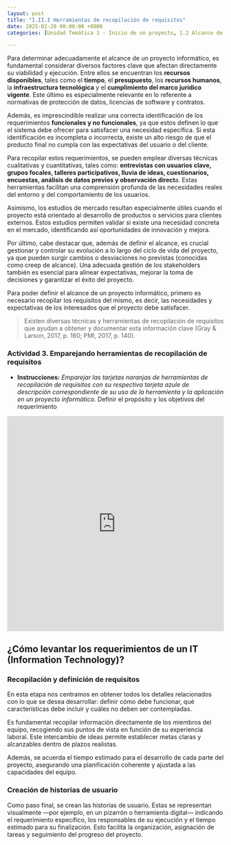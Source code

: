 ```yaml
---
layout: post
title: "I.II.I Herramientas de recopilación de requisitos"
date: 2025-02-20 00:00:00 +0800
categories: [Unidad Temática 1 - Inicio de un proyecto, 1.2 Alcance de un proyecto]

---
```

Para determinar adecuadamente el alcance de un proyecto informático, es fundamental considerar diversos factores clave que afectan directamente su viabilidad y ejecución. Entre ellos se encuentran los **recursos disponibles**, tales como el **tiempo**, el **presupuesto**, los **recursos humanos**, la **infraestructura tecnológica** y el **cumplimiento del marco jurídico vigente**. Este último es especialmente relevante en lo referente a normativas de protección de datos, licencias de software y contratos.

Además, es imprescindible realizar una correcta identificación de los requerimientos **funcionales y no funcionales**, ya que estos definen lo que el sistema debe ofrecer para satisfacer una necesidad específica. Si esta identificación es incompleta o incorrecta, existe un alto riesgo de que el producto final no cumpla con las expectativas del usuario o del cliente.

Para recopilar estos requerimientos, se pueden emplear diversas técnicas cualitativas y cuantitativas, tales como: **entrevistas con usuarios clave, grupos focales, talleres participativos, lluvia de ideas, cuestionarios, encuestas, análisis de datos previos y observación direct**a. Estas herramientas facilitan una comprensión profunda de las necesidades reales del entorno y del comportamiento de los usuarios.

Asimismo, los estudios de mercado resultan especialmente útiles cuando el proyecto está orientado al desarrollo de productos o servicios para clientes externos. Estos estudios permiten validar si existe una necesidad concreta en el mercado, identificando así oportunidades de innovación y mejora.

Por último, cabe destacar que, además de definir el alcance, es crucial gestionar y controlar su evolución a lo largo del ciclo de vida del proyecto, ya que pueden surgir cambios o desviaciones no previstas (conocidas como creep de alcance). Una adecuada gestión de los stakeholders también es esencial para alinear expectativas, mejorar la toma de decisiones y garantizar el éxito del proyecto.

Para poder definir el alcance de un proyecto informático, primero es necesario recopilar los requisitos del mismo, es decir, las necesidades y expectativas de los interesados que el proyecto debe satisfacer. 
> Existen diversas técnicas y herramientas de recopilación de requisitos que ayudan a obtener y documentar esta información clave (Gray & Larson, 2017, p. 160; PMI, 2017, p. 140).

### Actividad 3. Emparejando herramientas de recopilación de requisitos

- **Instrucciones:** _Emparejar las tarjetas naranjas de herramientas de recopilación de requisitos con su respectiva tarjeta azule de descripción correspondiente de su uso de la herramienta y la aplicación en un proyecto informático._
Definir el propósito y los objetivos del requerimiento

<iframe src="https://learningapps.org/watch?v=p35a06rfn25" style="border:0px;width:100%;height:500px" allowfullscreen="true" webkitallowfullscreen="true" mozallowfullscreen="true"></iframe>

## ¿Cómo levantar los requerimientos de un IT (Information Technology)?

### Recopilación y definición de requisitos
En esta etapa nos centramos en obtener todos los detalles relacionados con lo que se desea desarrollar: definir cómo debe funcionar, qué características debe incluir y cuáles no deben ser contempladas.

Es fundamental recopilar información directamente de los miembros del equipo, recogiendo sus puntos de vista en función de su experiencia laboral. Este intercambio de ideas permite establecer metas claras y alcanzables dentro de plazos realistas.

Además, se acuerda el tiempo estimado para el desarrollo de cada parte del proyecto, asegurando una planificación coherente y ajustada a las capacidades del equipo.

### Creación de historias de usuario
Como paso final, se crean las historias de usuario. Estas se representan visualmente —por ejemplo, en un pizarrón o herramienta digital— indicando el requerimiento específico, los responsables de su ejecución y el tiempo estimado para su finalización. Esto facilita la organización, asignación de tareas y seguimiento del progreso del proyecto.
